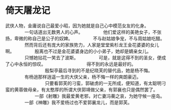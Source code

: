 # 倚天屠龙记

武侠人物，金庸说自己最爱小昭，因为她就是自己心中模范女友的化身。
　　
　　一句话道出无数男人的心声。
　　
　　他们爱这样的美艳女子，不张扬，卑微的称自己是公子的奴婢。
　　
　　不与赵姑娘争宠，不与周姑娘吃醋。
　　
　　然而背后还有庞大的家族势力，人家是堂堂紫杉龙王金花婆婆的女儿啊。
　　
　　殷离也不过是金花婆婆身边的小小弟子，她却是嫡亲女儿。
　　
　　只憾她拈花一笑去了波斯。
　　
　　可是，就是这得不到的圣女，便成了心中永恒的惊叹。
　　
　　
　　
　　得不到的永远是最好的。
　　
　　
　　
　　殷梨亭最后寻到的不是纪晓芙的替代品，她是杨不悔。
　　
　　有杨逍那样逍遥一生的大侠父亲，杨不悔一样的爽朗豪迈。
　　
　　
　　
　　只要看郭芙的刁蛮，郭破虏的一无所成，便知道，有太聪明刁蛮的黄蓉做母亲，有太憨厚的所谓大侠郭靖做父亲，有郭襄也只是偶然罢了。
　　
　　
　　一部《射雕》我最爱黄老邪，对亡妻冯蘅之哀，为她守候一座岛。
　　
　　一部《神雕》我不爱杨过也不爱郭襄龙儿，而是郭芙。
